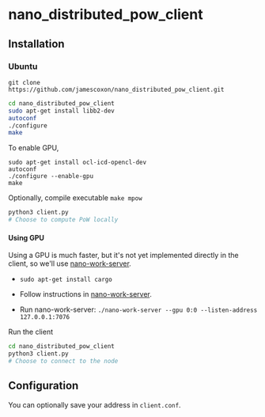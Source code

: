 # nano_distributed_pow_client

## Installation

### Ubuntu
`git clone https://github.com/jamescoxon/nano_distributed_pow_client.git`

```bash
cd nano_distributed_pow_client
sudo apt-get install libb2-dev
autoconf
./configure
make
```

To enable GPU,
```
sudo apt-get install ocl-icd-opencl-dev
autoconf
./configure --enable-gpu
make
```

Optionally, compile executable
`make mpow`

```bash
python3 client.py
# Choose to compute PoW locally
```

#### Using GPU

Using a GPU is much faster, but it's not yet implemented directly in the client, so we'll use [nano-work-server](https://github.com/nanocurrency/nano-work-server/tree/master).

- `sudo apt-get install cargo`

- Follow instructions in [nano-work-server](https://github.com/nanocurrency/nano-work-server/tree/master).

- Run nano-work-server: `./nano-work-server --gpu 0:0 --listen-address 127.0.0.1:7076`

Run the client

```bash
cd nano_distributed_pow_client
python3 client.py
# Choose to connect to the node
```

## Configuration

You can optionally save your address in `client.conf`.
